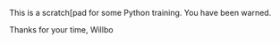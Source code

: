 This is a scratch[pad for some Python training.
You have been warned.





Thanks for your time,
Willbo
